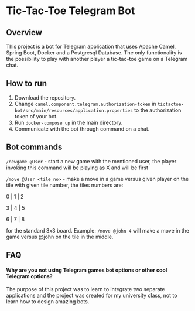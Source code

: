 # Tic-Tac-Toe Telegram Bot
## Overview
This project is a bot for Telegram application that uses Apache Camel, Spring Boot, Docker and a Postgresql Database. The only functionality is the possibility to play with another player a tic-tac-toe game on a Telegram chat. 
## How to run
1. Download the repository. 
2. Change `camel.component.telegram.authorization-token` in `tictactoe-bot/src/main/resources/application.properties` to the authorization token of your bot.
3. Run `docker-compose up` in the main directory.
4. Communicate with the bot through command on a chat.
## Bot commands
`/newgame @User` - start a new game with the mentioned user, the player invoking this command will be playing as X and will be first

`/move @User <tile_no>` - make a move in a game versus given player on the tile with given tile number, the tiles numbers are:

0   |  1   |  2 

3   |  4   |  5

6   |  7   |  8

for the standard 3x3 board. Example: `/move @john 4` will make a move in the game versus @john on the tile in the middle.
## FAQ
#### Why are you not using Telegram games bot options or other cool Telegram options?
The purpose of this project was to learn to integrate two separate applications and the project was created for my university class, not to learn how to design amazing bots.
